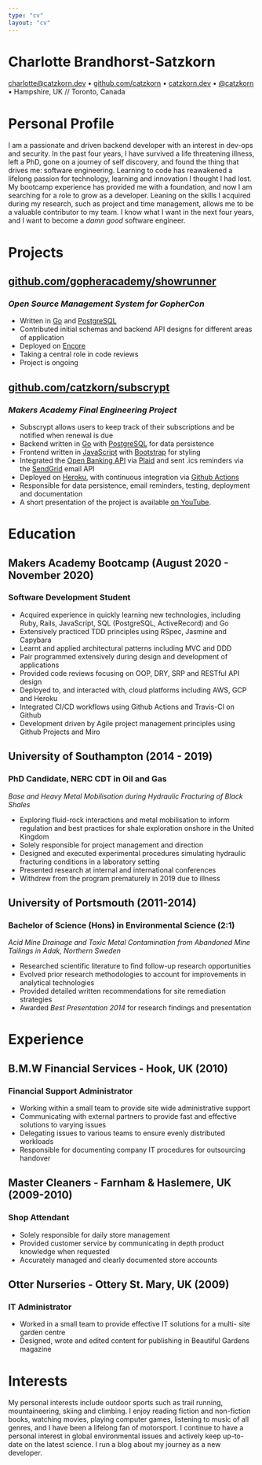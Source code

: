```yaml
---
type: "cv"
layout: "cv"
---
```

# Charlotte Brandhorst-Satzkorn
[charlotte@catzkorn.dev](mailto:charlotte@catzkorn.dev) •
[github.com/catzkorn](https://github.com/catzkorn) •
[catzkorn.dev](https://catzkorn.dev) •
[@catzkorn](https://twitter.com/catzkorn) •
Hampshire, UK // Toronto, Canada 
# Personal Profile

I am a passionate and driven backend developer with an interest in dev-ops and security. In the past four years, I have survived a life threatening illness, left a PhD, gone on a journey of self discovery, and found the thing that drives me: software engineering. Learning to code has reawakened a lifelong passion for technology, learning and innovation I thought I had lost. My bootcamp experience has provided me with a foundation, and now I am searching for a role to grow as a developer. Leaning on the skills I acquired during my research, such as project and time management, allows me to be a valuable contributor to my team. I know what I want in the next four years, and I want to become a _damn good_ software engineer. 

# Projects

## [github.com/gopheracademy/showrunner](https://github.com/gopheracademy/showrunner)
### _Open Source Management System for GopherCon_

- Written in [Go](https://golang.org/) and [PostgreSQL](https://www.postgresql.org/)
- Contributed initial schemas and backend API designs for different areas of application
- Deployed on [Encore](https://encore.dev)
- Taking a central role in code reviews 
- Project is ongoing

## [github.com/catzkorn/subscrypt](https://github.com/Catzkorn/subscrypt)
### _Makers Academy Final Engineering Project_

- Subscrypt allows users to keep track of their subscriptions and be notified when renewal is due
- Backend written in [Go](https://golang.org/) with [PostgreSQL](https://www.postgresql.org/) for data persistence
- Frontend written in [JavaScript](https://en.wikipedia.org/wiki/JavaScript) with [Bootstrap](https://getbootstrap.com/) for styling
- Integrated the [Open Banking API](https://www.openbanking.org.uk/) via [Plaid](https://plaid.com/uk/) and sent .ics reminders via the [SendGrid](https://sendgrid.com/) email API
- Deployed on [Heroku](heroku.com), with continuous integration via [Github Actions](https://github.com/features/actions)
- Responsible for data persistence, email reminders, testing, deployment and documentation
- A short presentation of the project is available [on YouTube](https://youtu.be/xYWKSqh-f94).

# Education

## Makers Academy Bootcamp (August 2020 - November 2020)
### Software Development Student

- Acquired experience in quickly learning new technologies, including Ruby, Rails, JavaScript, SQL (PostgreSQL, ActiveRecord) and Go
- Extensively practiced TDD principles using RSpec, Jasmine and Capybara
- Learnt and applied architectural patterns including MVC and DDD
- Pair programmed extensively during design and development of applications
- Provided code reviews focusing on OOP, DRY, SRP and RESTful API design
- Deployed to, and interacted with, cloud platforms including AWS, GCP and Heroku
- Integrated CI/CD workflows using Github Actions and Travis-CI on Github
- Development driven by Agile project management principles using Github Projects and Miro  

## University of Southampton (2014 - 2019)
### PhD Candidate, NERC CDT in Oil and Gas
_Base and Heavy Metal Mobilisation during Hydraulic Fracturing of Black Shales_

- Exploring fluid-rock interactions and metal mobilisation to inform regulation and best practices for shale exploration onshore in the United Kingdom
- Solely responsible for project management and direction
- Designed and executed experimental procedures simulating hydraulic fracturing conditions in a laboratory setting
- Presented research at internal and international conferences 
- Withdrew from the program prematurely in 2019 due to illness
 
## University of Portsmouth (2011-2014)
### Bachelor of Science (Hons) in Environmental Science (2:1)
_Acid Mine Drainage and Toxic Metal Contamination from Abandoned Mine Tailings in Adak, Northern Sweden_

- Researched scientific literature to find follow-up research opportunities 
- Evolved prior research methodologies to account for improvements in analytical technologies
- Provided detailed written recommendations for site remediation strategies
- Awarded _Best Presentation 2014_ for research findings and presentation

# Experience

## B.M.W Financial Services - Hook, UK (2010)
### Financial Support Administrator
- Working within a small team to provide site wide administrative support 
- Communicating with external partners to provide fast and effective solutions to varying issues 
- Delegating issues to various teams to ensure evenly distributed workloads
- Responsible for documenting company IT procedures for outsourcing handover

## Master Cleaners - Farnham & Haslemere, UK (2009-2010) 
### Shop Attendant
- Solely responsible for daily store management 
- Provided customer service by communicating in depth product knowledge when requested  
- Accurately managed and clearly documented store accounts

## Otter Nurseries - Ottery St. Mary, UK (2009)
### IT Administrator
- Worked in a small team to provide effective IT solutions for a multi- site garden centre
- Designed, wrote and edited content for publishing in Beautiful Gardens magazine

# Interests

My personal interests include outdoor sports such as trail running, mountaineering, skiing and climbing. I enjoy reading fiction and non-fiction books, watching movies, playing computer games, listening to music of all genres, and I have been a lifelong fan of motorsport. I continue to have a personal interest in global environmental issues and actively keep up-to-date on the latest science. I run a blog about my journey as a new developer.


